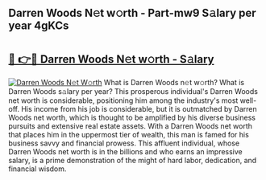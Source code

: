 ## Darren Woods N𝚎t w𝚘rth - Part-mw9 S𝚊lary per year 4gKCs

# <h2><a href="http://gc0rad.nevu.top/?p=Darren+Woods">🔗 👉🔴 Darren Woods N𝚎t w𝚘rth - S𝚊lary</a></h2>

[![Darren Woods N𝚎t W𝚘rth](https://i.imgur.com/Oavwk0R.jpeg)](http://gc0rad.nevu.top/?p=Darren+Woods)
What is Darren Woods n𝚎t w𝚘rth? What is Darren Woods s𝚊lary per year?
This prosperous individual's Darren Woods net worth is considerable, positioning him among the industry's most well-off. His income from his job is considerable, but it is outmatched by Darren Woods net worth, which is thought to be amplified by his diverse business pursuits and extensive real estate assets. With a Darren Woods net worth that places him in the uppermost tier of wealth, this man is famed for his business savvy and financial prowess. This affluent individual, whose Darren Woods net worth is in the billions and who earns an impressive salary, is a prime demonstration of the might of hard labor, dedication, and financial wisdom.
